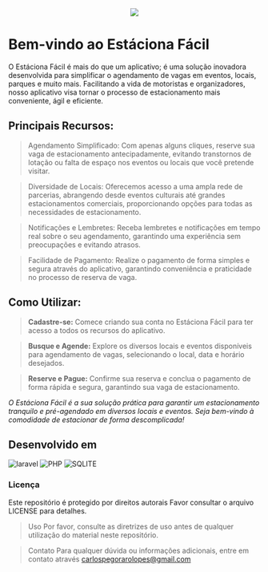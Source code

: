 <div align="center">
    <img src="https://user-images.githubusercontent.com/102663575/280694163-eadf6562-f6b5-46f6-8e50-6f63dbda289a.png" />
</div>

# Bem-vindo ao Estáciona Fácil

O Estáciona Fácil é mais do que um aplicativo; é uma solução inovadora desenvolvida para simplificar o agendamento de vagas em eventos, locais, parques e muito mais. Facilitando a vida de motoristas e organizadores, nosso aplicativo visa tornar o processo de estacionamento mais conveniente, ágil e eficiente.

## Principais Recursos:

> Agendamento Simplificado: Com apenas alguns cliques, reserve sua vaga de estacionamento antecipadamente, evitando transtornos de lotação ou falta de espaço nos eventos ou locais que você pretende visitar.

> Diversidade de Locais: Oferecemos acesso a uma ampla rede de parcerias, abrangendo desde eventos culturais até grandes estacionamentos comerciais, proporcionando opções para todas as necessidades de estacionamento.

> Notificações e Lembretes: Receba lembretes e notificações em tempo real sobre o seu agendamento, garantindo uma experiência sem preocupações e evitando atrasos.

> Facilidade de Pagamento: Realize o pagamento de forma simples e segura através do aplicativo, garantindo conveniência e praticidade no processo de reserva de vaga.

## Como Utilizar:
> **Cadastre-se:** Comece criando sua conta no Estáciona Fácil para ter acesso a todos os recursos do aplicativo.

> **Busque e Agende:** Explore os diversos locais e eventos disponíveis para agendamento de vagas, selecionando o local, data e horário desejados.

> **Reserve e Pague:** Confirme sua reserva e conclua o pagamento de forma rápida e segura, garantindo sua vaga de estacionamento.

*O Estáciona Fácil é a sua solução prática para garantir um estacionamento tranquilo e pré-agendado em diversos locais e eventos. Seja bem-vindo à comodidade de estacionar de forma descomplicada!*


## Desenvolvido em

![laravel](https://img.shields.io/badge/Laravel-FF2D20?style=for-the-badge&logo=laravel&logoColor=white)
![PHP](https://img.shields.io/badge/PHP-777BB4?style=for-the-badge&logo=php&logoColor=white)
![SQLITE](https://img.shields.io/badge/SQLite-07405E?style=for-the-badge&logo=sqlite&logoColor=white)


### Licença
Este repositório é protegido por direitos autorais Favor consultar o arquivo LICENSE para detalhes.

> Uso
Por favor, consulte as diretrizes de uso antes de qualquer utilização do material neste repositório.

> Contato
Para qualquer dúvida ou informações adicionais, entre em contato através carlospegorarolopes@gmail.com

